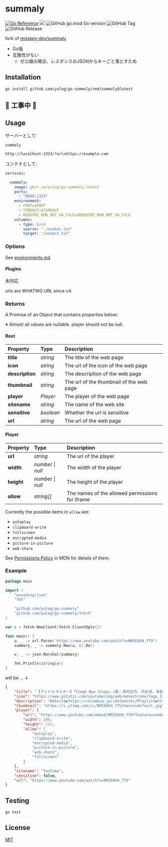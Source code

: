 summaly
================================================================

[![Go Reference](https://pkg.go.dev/badge/github.com/yulog/go-summaly.svg)](https://pkg.go.dev/github.com/yulog/go-summaly)
[![][mit-badge]][mit]
![GitHub go.mod Go version][go-version-badge]
![GitHub Tag][tag-badge]
![GitHub Release][release-badge]

fork of [misskey-dev/summaly](https://github.com/misskey-dev/summaly)

- Go版
- 互換性がない
  - ゼロ値の場合、レスポンスのJSONからキーごと落とすため

Installation
----------------------------------------------------------------

```
go install github.com/yulog/go-summaly/cmd/summaly@latest
```

🚧 工事中 🚧
----------------------------------------------------------------

Usage
----------------------------------------------------------------

サーバーとして:

```
summaly
```

```
http://localhost:1323/?url=https://example.com
```

コンテナとして:

```yml
services:

  summaly:
    image: ghcr.io/yulog/go-summaly:latest
    ports:
      - "8080:1323"
    environment:
      - PORT=$PORT
      - TIMEOUT=$TIMEOUT
      - REQUIRE_NON_BOT_UA_FILE=$REQUIRE_NON_BOT_UA_FILE
    volumes:
      - type: bind
        source: "./nonbot.txt"
        target: "/nonbot.txt"
```

### Options

See [environments.md](https://github.com/yulog/go-summaly/blob/go/environments.md)

#### Plugins

未対応

urls are WHATWG URL since v4.

### Returns

A Promise of an Object that contains properties below:

※ Almost all values are nullable. player should not be null.

#### Root

| Property        | Type               | Description                                 |
| :-------------- | :-------           | :------------------------------------------ |
| **title**       | *string*           | The title of the web page                   |
| **icon**        | *string*           | The url of the icon of the web page         |
| **description** | *string*           | The description of the web page             |
| **thumbnail**   | *string*           | The url of the thumbnail of the web page    |
| **player**      | *Player*           | The player of the web page                  |
| **sitename**    | *string*           | The name of the web site                    |
| **sensitive**   | *boolean*          | Whether the url is sensitive                |
| **url**         | *string*           | The url of the web page                     |

#### Player

| Property        | Type       | Description                                     |
| :-------------- | :--------- | :---------------------------------------------- |
| **url**         | *string*   | The url of the player                           |
| **width**       | *number* \| *null*   | The width of the player                         |
| **height**      | *number* \| *null*   | The height of the player                        |
| **allow**       | *string[]* | The names of the allowed permissions for iframe |

Currently the possible items in `allow` are:

* `autoplay`
* `clipboard-write`
* `fullscreen`
* `encrypted-media`
* `picture-in-picture`
* `web-share`

See [Permissions Policy](https://developer.mozilla.org/en-US/docs/Web/HTTP/Permissions_Policy) in MDN for details of them.

### Example

```go
package main

import (
	"encoding/json"
	"fmt"

	"github.com/yulog/go-summaly"
	"github.com/yulog/go-summaly/fetch"
)

var c = fetch.NewClient(fetch.ClientOpts{})

func main() {
	u, _ := url.Parse("https://www.youtube.com/watch?v=NMIEAhH_fTU")
	summary, _ := summaly.New(u, c).Do()

	v, _ := json.Marshal(summary)

	fmt.Println(string(v))
}
```

will be ... ↓

```json
{
	"title": "【アイドルマスター】「Stage Bye Stage」(歌：島村卯月、渋谷凛、本田未央)",
	"icon": "https://www.gstatic.com/youtube/img/web/monochrome/logo_512x512.png",
	"description": "Website▶https://columbia.jp/idolmaster/Playlist▶https://www.youtube.com/playlist?list=PL83A2998CF3BBC86D2018年7月18日発売予定THE IDOLM@STER CINDERELLA GIRLS CG STAR...",
	"thumbnail": "https://i.ytimg.com/vi/NMIEAhH_fTU/maxresdefault.jpg",
	"player": {
		"url": "https://www.youtube.com/embed/NMIEAhH_fTU?feature=oembed",
		"width": 200,
		"height": 113,
		"allow": [
			"autoplay",
			"clipboard-write",
			"encrypted-media",
			"picture-in-picture",
			"web-share",
			"fullscreen"
		]
	},
	"sitename": "YouTube",
	"sensitive": false,
	"url": "https://www.youtube.com/watch?v=NMIEAhH_fTU"
}
```

Testing
----------------------------------------------------------------

`go test`

License
----------------------------------------------------------------

[MIT](LICENSE)

[mit]:            http://opensource.org/licenses/MIT
[mit-badge]:      https://img.shields.io/badge/License-MIT-yellow.svg
[go-version-badge]:https://img.shields.io/github/go-mod/go-version/yulog/go-summaly
[tag-badge]:https://img.shields.io/github/v/tag/yulog/go-summaly
[release-badge]:https://img.shields.io/github/v/release/yulog/go-summaly